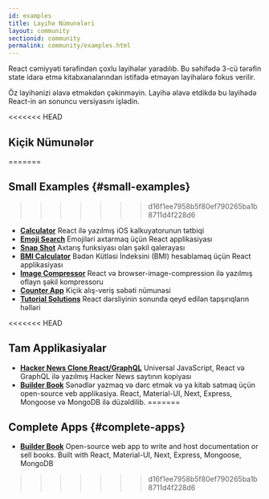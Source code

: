 ```yaml
---
id: examples
title: Layihə Nümunələri
layout: community
sectionid: community
permalink: community/examples.html
---
```


React cəmiyyəti tərəfindən çoxlu layihələr yaradılıb. Bu səhifədə 3-cü tərəfin state idarə etmə kitabxanalarından istifadə etməyən layihələrə fokus verilir.

Öz layihənizi əlavə etməkdən çəkinməyin. Layihə əlavə etdikdə bu layihədə React-in ən sonuncu versiyasını işlədin.

<<<<<<< HEAD
## Kiçik Nümunələr
=======
## Small Examples {#small-examples}
>>>>>>> d16f1ee7958b5f80ef790265ba1b8711d4f228d6

* **[Calculator](https://github.com/ahfarmer/calculator)** React ilə yazılmış iOS kalkuyatorunun tətbiqi
* **[Emoji Search](https://github.com/ahfarmer/emoji-search)** Emojiləri axtarmaq üçün React applikasiyası
* **[Snap Shot](https://github.com/Yog9/SnapShot)** Axtarış funksiyası olan şəkil qalerayası
* **[BMI Calculator](https://github.com/GermaVinsmoke/bmi-calculator)** Bədən Kütləsi İndeksini (BMI) hesablamaq üçün React applikasiyası
* **[Image Compressor](https://github.com/RaulB-masai/react-image-compressor)** React və browser-image-compression ilə yazılmış oflayn şəkil kompressoru
* **[Counter App](https://github.com/arnab-datta/counter-app)** Kiçik alış-veriş səbəti nümunəsi
* **[Tutorial Solutions](https://github.com/harman052/react-tutorial-solutions)** React dərsliyinin sonunda qeyd edilən tapşırıqların həlləri

<<<<<<< HEAD
## Tam Applikasiyalar

* **[Hacker News Clone React/GraphQL](https://github.com/clintonwoo/hackernews-react-graphql)** Universal JavaScript, React və GraphQL ilə yazılmış Hacker News saytının kopiyası
* **[Builder Book](https://github.com/builderbook/builderbook)** Sənədlər yazmaq və dərc etmək və ya kitab satmaq üçün open-source veb applikasiya. React, Material-UI, Next, Express, Mongoose və MongoDB ilə düzəldilib.
=======
## Complete Apps {#complete-apps}

* **[Builder Book](https://github.com/builderbook/builderbook)** Open-source web app to write and host documentation or sell books. Built with React, Material-UI, Next, Express, Mongoose, MongoDB
>>>>>>> d16f1ee7958b5f80ef790265ba1b8711d4f228d6
